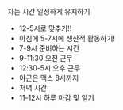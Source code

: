 자는 시간 일정하게 유지하기
- 12-5시로 맞추기!!
- 아침에 5-7시에 생산적 활동하기!
- 7-9시 준비하는 시간
- 9-11:30 오전 근무
- 12:30-5시 오후 근무
- 야근은 맥스 8시까지
- 저녁 시간
- 11-12시 하루 마감 및 일기